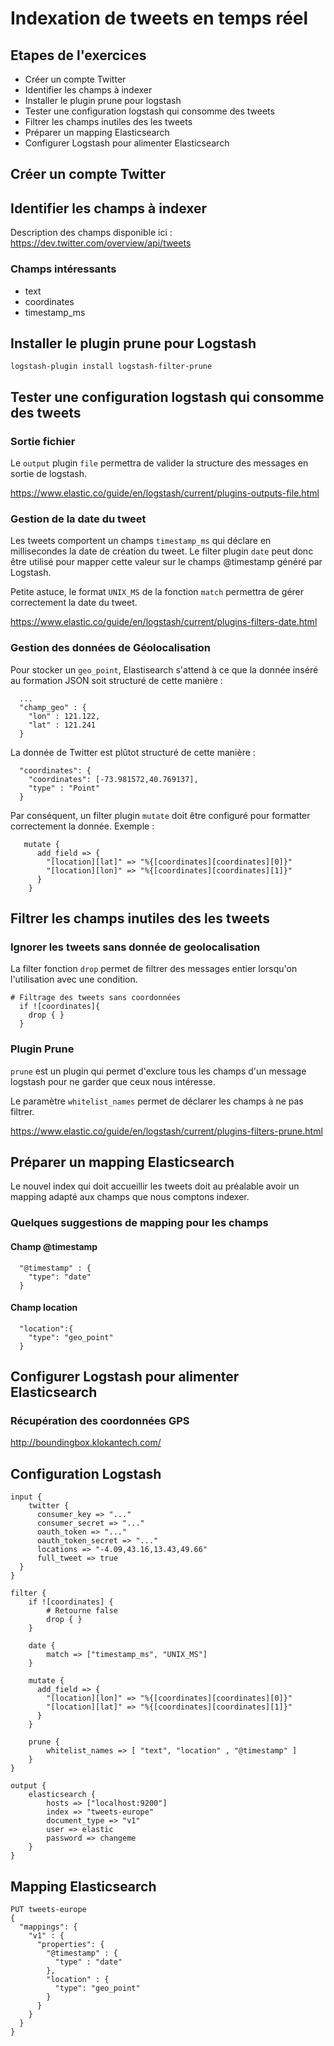 # Indexation de tweets en temps réel

## Etapes de l'exercices

* Créer un compte Twitter
* Identifier les champs à indexer
* Installer le plugin prune pour logstash
* Tester une configuration logstash qui consomme des tweets
* Filtrer les champs inutiles des les tweets
* Préparer un mapping Elasticsearch
* Configurer Logstash pour alimenter Elasticsearch

## Créer un compte Twitter

## Identifier les champs à indexer

Description des champs disponible ici : https://dev.twitter.com/overview/api/tweets

### Champs intéressants

* text
* coordinates
* timestamp_ms

## Installer le plugin prune pour Logstash

```
logstash-plugin install logstash-filter-prune
```

## Tester une configuration logstash qui consomme des tweets

### Sortie fichier

Le `output` plugin `file` permettra de valider la structure des messages en sortie de logstash.

https://www.elastic.co/guide/en/logstash/current/plugins-outputs-file.html

### Gestion de la date du tweet

Les tweets comportent un champs `timestamp_ms` qui déclare en millisecondes la date de création du tweet. 
Le filter plugin `date` peut donc être utilisé pour mapper cette valeur sur le champs @timestamp généré par Logstash.

Petite astuce, le format `UNIX_MS` de la fonction `match` permettra de gérer correctement la date du tweet.

https://www.elastic.co/guide/en/logstash/current/plugins-filters-date.html

### Gestion des données de Géolocalisation

Pour stocker un `geo_point`, Elastisearch s'attend à ce que la donnée inséré au formation JSON soit structuré de cette manière :

``` 
  ...
  "champ_geo" : {
    "lon" : 121.122,
    "lat" : 121.241
  }
```

La donnée de Twitter est plûtot structuré de cette manière : 

```
  "coordinates": {
    "coordinates": [-73.981572,40.769137],
    "type" : "Point"
  }
```

Par conséquent, un filter plugin `mutate` doit être configuré pour formatter correctement la donnée. Exemple :

```
   mutate {
      add_field => {
        "[location][lat]" => "%{[coordinates][coordinates][0]}"
        "[location][lon]" => "%{[coordinates][coordinates][1]}"
      }
    }
```

## Filtrer les champs inutiles des les tweets

### Ignorer les tweets sans donnée de geolocalisation

La filter fonction `drop` permet de filtrer des messages entier lorsqu'on l'utilisation avec une condition.
```
# Filtrage des tweets sans coordonnées
  if ![coordinates]{
    drop { }
  }
```

### Plugin Prune

`prune` est un plugin qui permet d'exclure tous les champs d'un message logstash pour ne garder que ceux nous intéresse.

Le paramètre `whitelist_names` permet de déclarer les champs à ne pas filtrer.

https://www.elastic.co/guide/en/logstash/current/plugins-filters-prune.html

## Préparer un mapping Elasticsearch

Le nouvel index qui doit accueillir les tweets doit au préalable avoir un mapping adapté aux champs que nous comptons indexer.

###  Quelques suggestions de mapping pour les champs

#### Champ @timestamp

```
  "@timestamp" : {
    "type": "date"
  }
```

#### Champ location

```
  "location":{
    "type": "geo_point"
  }
```

## Configurer Logstash pour alimenter Elasticsearch

### Récupération des coordonnées GPS

http://boundingbox.klokantech.com/

## Configuration Logstash

```
input {
    twitter {
      consumer_key => "..."
      consumer_secret => "..."
      oauth_token => "..."
      oauth_token_secret => "..."
      locations => "-4.09,43.16,13.43,49.66"
      full_tweet => true
  }
}

filter {
    if ![coordinates] {
        # Retourne false
        drop { }
    }

    date {
        match => ["timestamp_ms", "UNIX_MS"]
    }

    mutate {
      add_field => {
        "[location][lon]" => "%{[coordinates][coordinates][0]}"
        "[location][lat]" => "%{[coordinates][coordinates][1]}"
      }
    }

    prune {
        whitelist_names => [ "text", "location" , "@timestamp" ]
    }
}

output {
    elasticsearch {
        hosts => ["localhost:9200"]
        index => "tweets-europe"
        document_type => "v1"
        user => elastic
        password => changeme
    }
}
```

## Mapping Elasticsearch

```
PUT tweets-europe
{
  "mappings": {
    "v1" : {
      "properties": {
        "@timestamp" : {
          "type" : "date"
        },
        "location" : {
          "type": "geo_point"
        }
      }
    }
  }
}
``` 
